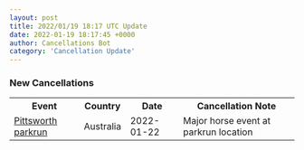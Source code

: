 ```yaml
---
layout: post
title: 2022/01/19 18:17 UTC Update
date: 2022-01-19 18:17:45 +0000
author: Cancellations Bot
category: 'Cancellation Update'
---
```


<h3>New Cancellations</h3>
<div class='hscrollable'>
<table style='width: 100%'>
    <tr>
        <th>Event</th>
        <th>Country</th>
        <th>Date</th>
        <th>Cancellation Note</th>
    </tr>
    <tr>
        <td><a href="https://www.parkrun.com.au/pittsworth">Pittsworth parkrun</a></td>
        <td>Australia</td>
        <td>2022-01-22</td>
        <td>Major horse event at parkrun location</td>
    </tr>
</table>
</div>
